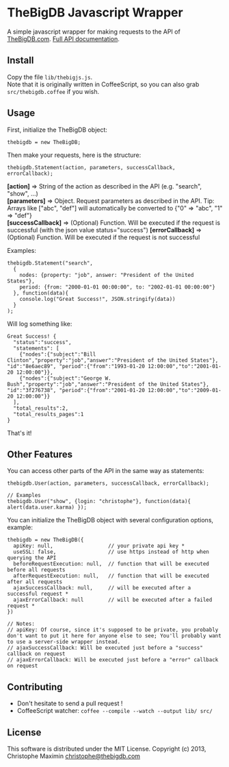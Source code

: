 # TheBigDB Javascript Wrapper

A simple javascript wrapper for making requests to the API of [TheBigDB.com](http://thebigdb.com). [Full API documentation](http://thebigdb.com/api).

## Install

Copy the file `lib/thebigjs.js`.  
Note that it is originally written in CoffeeScript, so you can also grab `src/thebigdb.coffee` if you wish.

## Usage

First, initialize the TheBigDB object:

    thebigdb = new TheBigDB;

Then make your requests, here is the structure:

    thebigdb.Statement(action, parameters, successCallback, errorCallback);


**[action]** => String of the action as described in the API (e.g. "search", "show", ...)  
**[parameters]** => Object. Request parameters as described in the API. Tip: Arrays like ["abc", "def"] will automatically be converted to {"0" => "abc", "1" => "def"}  
**[successCallback]** => (Optional) Function. Will be executed if the request is successful (with the json value status="success")
**[errorCallback]** => (Optional) Function. Will be executed if the request is not successful


Examples:

    thebigdb.Statement("search",
      {
        nodes: {property: "job", answer: "President of the United States"},
        period: {from: "2000-01-01 00:00:00", to: "2002-01-01 00:00:00"}
      }, function(data){
        console.log("Great Success!", JSON.stringify(data))
      }
    );

Will log something like:

    Great Success! {
      "status":"success",
      "statements": [
        {"nodes":{"subject":"Bill Clinton","property":"job","answer":"President of the United States"}, "id":"8e6aec89", "period":{"from":"1993-01-20 12:00:00","to":"2001-01-20 12:00:00"}},
        {"nodes":{"subject":"George W. Bush","property":"job","answer":"President of the United States"}, "id":"3f276738", "period":{"from":"2001-01-20 12:00:00","to":"2009-01-20 12:00:00"}}
      ],
      "total_results":2,
      "total_results_pages":1
    }

That's it!

## Other Features

You can access other parts of the API in the same way as statements:
    
    thebigdb.User(action, parameters, successCallback, errorCallback);

    // Examples
    thebigdb.User("show", {login: "christophe"}, function(data){ alert(data.user.karma) });

You can initialize the TheBigDB object with several configuration options, example:

    thebigdb = new TheBigDB({
      apiKey: null,                  // your private api key *
      useSSL: false,                 // use https instead of http when querying the API
      beforeRequestExecution: null,  // function that will be executed before all requests
      afterRequestExecution: null,   // function that will be executed after all requests
      ajaxSuccessCallback: null,     // will be executed after a successful request *
      ajaxErrorCallback: null        // will be executed after a failed request *
    })

    // Notes:
    // apiKey: Of course, since it's supposed to be private, you probably don't want to put it here for anyone else to see; You'll probably want to use a server-side wrapper instead.
    // ajaxSuccessCallback: Will be executed just before a "success" callback on request
    // ajaxErrorCallback: Will be executed just before a "error" callback on request


## Contributing

- Don't hesitate to send a pull request !
- CoffeeScript watcher: ```coffee --compile --watch --output lib/ src/```

## License

This software is distributed under the MIT License. Copyright (c) 2013, Christophe Maximin <christophe@thebigdb.com>

